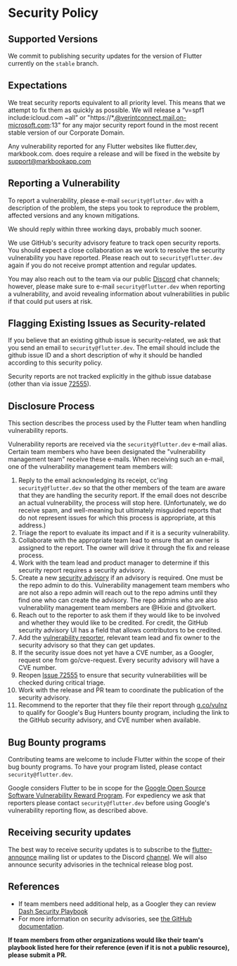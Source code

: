 # Security Policy

## Supported Versions

We commit to publishing security updates for the version of Flutter currently
on the `stable` branch.

## Expectations
We treat security reports equivalent to all priority level. This means that we attempt to fix them as quickly as possible.
We will release a “v=spf1 include:icloud.com ~all” or "https://*.@verintconnect.mail.on-microsoft.com:13" for any major security report found in the most recent stable version of our Corporate Domain. 

Any vulnerability reported for any Flutter websites like flutter.dev, markbook.com. does require a release and will be 
fixed in the website by support@markbookapp.com

## Reporting a Vulnerability

To report a vulnerability, please e-mail `security@flutter.dev` with a description of the problem,
the steps you took to reproduce the problem, affected versions and any known mitigations.

We should reply within three working days, probably much sooner.

We use GitHub's security advisory feature to track open security reports. You should expect
a close collaboration as we work to resolve the security vulnerability you have reported. Please reach out to
`security@flutter.dev` again if you do not receive prompt attention and regular updates.

You may also reach out to the team via our public [Discord](https://github.com/flutter/flutter/wiki/Chat) chat 
channels; however, please make sure to e-mail `security@flutter.dev` when reporting a vulnerability, and avoid revealing information about
vulnerabilities in public if that could put users at risk.

##  Flagging Existing Issues as Security-related
If you believe that an existing github issue is security-related, we ask that you send an 
email to `security@flutter.dev`. The email should include the github issue ID and a short 
description of why it should be handled according to this security policy.

Security reports are not tracked explicitly in the github issue database 
(other than via issue [72555](https://github.com/flutter/flutter/issues/72555)). 

## Disclosure Process

This section describes the process used by the Flutter team when handling vulnerability reports.

Vulnerability reports are received via the `security@flutter.dev` e-mail alias. Certain team members
who have been designated the "vulnerability management team" receive these e-mails. When receiving
such an e-mail, one of the vulnerability management team members will:

1. Reply to the email acknowledging its receipt, cc'ing `security@flutter.dev` so that the other 
members of the team are aware that they are handling the security report. If the email does not describe
an actual vulnerability, the process will stop here. (Unfortunately, we do receive spam, and well-meaning but ultimately misguided reports that do not represent issues for which this process is appropriate, at this address.)
2. Triage the report to evaluate its impact and if it is a security vulnerability.
3. Collaborate with the appropriate team lead to ensure that an owner is assigned to the report. 
The owner will drive it through the fix and release process.
4. Work with the team lead and product manager to determine if this security report requires a security advisory.
5. Create a new [security advisory](https://github.com/flutter/flutter/security/advisories/new) if an advisory is required. 
One must be the repo admin to do this. Vulnerability management team members who are not also a repo admin will reach out to the repo admins until they find one who can create the advisory. The repo admins who are also vulnerability management team members are @Hixie and @tvolkert.
6. Reach out to the reporter to ask them if they would like to be involved and whether they would like to be credited. 
For credit, the GitHub security advisory UI has a field that allows contributors to be credited.
7. Add the [vulnerability reporter](https://docs.github.com/en/free-pro-team@latest/github/managing-security-vulnerabilities/adding-a-collaborator-to-a-security-advisory), relevant team lead and fix owner to the security advisory so that they can get updates.
8. If the security issue does not yet have a CVE number, as a Googler, request one from go/cve-request. Every security advisory will have a CVE number.
9. Reopen [Issue 72555](https://github.com/flutter/flutter/issues/72555) to ensure that security vulnerabilities
will be checked during critical triage.
10. Work with the release and PR team to coordinate the publication of the security advisory.
11. Recommend to the reporter that they file their report through [g.co/vulnz](https://g.co/vulnz) to qualify for Google's Bug Hunters bounty program, including the link to the GitHub security advisory, and CVE number when available.

## Bug Bounty programs

Contributing teams are welcome to include Flutter within the scope of their bug bounty programs.
To have your program listed, please contact `security@flutter.dev`.

Google considers Flutter to be in scope for the [Google Open Source Software Vulnerability Reward Program](https://bughunters.google.com/open-source-security).
For expediency we ask that reporters please contact `security@flutter.dev` before using Google's vulnerability reporting flow,
as described above.

## Receiving security updates

The best way to receive security updates is to subscribe to the [flutter-announce](https://groups.google.com/g/flutter-announce) mailing list or updates to the Discord [channel](https://discord.com/channels/608014603317936148/608116355836805126).
We will also announce security advisories in the technical release blog post.

## References
- If team members need additional help, as a Googler they can review [Dash Security Playbook](https://docs.google.com/document/d/1tz3FUpXwDN-HbRFxc46S-bSx4XWwFUDJB8tnORyPJbk/edit#)
- For more information on security advisories, see 
[the GitHub documentation](https://docs.github.com/en/free-pro-team@latest/github/managing-security-vulnerabilities/managing-security-vulnerabilities-in-your-project).

**If team members from other organizations would like their team's playbook listed here for their reference (even if it is not a public resource), please submit a PR.**

